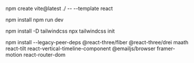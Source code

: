 npm create vite@latest ./ -- --template react

npm install
npm run dev

npm install -D tailwindcss
npx tailwindcss init

npm install --legacy-peer-deps @react-three/fiber @react-three/drei maath react-tilt react-vertical-timeline-component @emailjs/browser framer-motion react-router-dom
